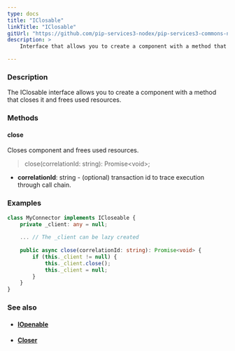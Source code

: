 ```yaml
---
type: docs
title: "IClosable"
linkTitle: "IClosable"
gitUrl: "https://github.com/pip-services3-nodex/pip-services3-commons-nodex"
description: >
    Interface that allows you to create a component with a method that closes it and frees used resources.

---
```


### Description

The IClosable interface allows you to create a component with a method that closes it and frees used resources.

### Methods

#### close
Closes component and frees used resources.

> close(correlationId: string): Promise\<void\>;

- **correlationId**: string - (optional) transaction id to trace execution through call chain.

### Examples
```typescript
class MyConnector implements ICloseable {
    private _client: any = null;
    
    ... // The _client can be lazy created
    
    public async close(correlationId: string): Promise<void> {
        if (this._client != null) {
            this._client.close();
            this._client = null;
        }
    }
}

```

### See also
- #### [IOpenable](../iopenable)
- #### [Closer](../closer)
